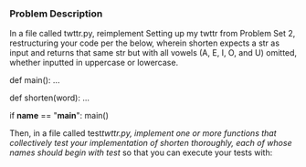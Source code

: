 ### Problem Description

In a file called twttr.py, reimplement Setting up my twttr from Problem Set 2, restructuring your code per the below, wherein shorten expects a str as input and returns that same str but with all vowels (A, E, I, O, and U) omitted, whether inputted in uppercase or lowercase.

def main():
...

def shorten(word):
...

if **name** == "**main**":
main()

Then, in a file called test*twttr.py, implement one or more functions that collectively test your implementation of shorten thoroughly, each of whose names should begin with test* so that you can execute your tests with:
